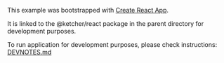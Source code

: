 This example was bootstrapped with [Create React App](https://github.com/facebook/create-react-app).

It is linked to the @ketcher/react package in the parent directory for development purposes.

To run application for development purposes, please check instructions:
[DEVNOTES.md](https://github.com/epam/ketcher/blob/master/DEVNOTES.md)
